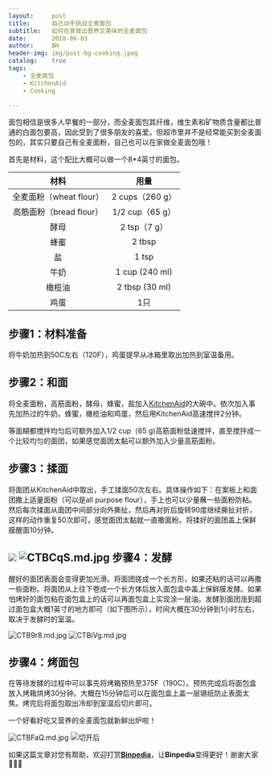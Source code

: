 ```yaml
---
layout:     post
title:      自己动手挑战全麦面包
subtitle:   如何在家做出营养又美味的全麦面包
date:       2018-06-03
author:     BH
header-img: img/post-bg-cooking.jpeg
catalog:    true
tags:
    - 全麦面包
    - KitchenAid
    - Cooking
    
---
```


面包相信是很多人早餐的一部分，而全麦面包其纤维，维生素和矿物质含量都比普通的白面包要高，因此受到了很多朋友的喜爱。但超市里并不是经常能买到全麦面包的，其实只要自己有全麦面粉，自己也可以在家做全麦面包哦！

首先是材料，这个配比大概可以做一个8*4英寸的面包。

| 材料     |用量    | 
|:-------------:|:--------------:|
| 全麦面粉（wheat flour）| 2 cups（260 g） |
| 高筋面粉（bread flour） |1/2 cup（65 g）|
|酵母| 2 tsp（7 g） |
|蜂蜜| 2 tbsp |
|盐| 1 tsp |
|牛奶| 1 cup (240 ml) |
|橄榄油| 2 tbsp (30 ml) |
|鸡蛋| 1只 |

步骤1：材料准备
-----
将牛奶加热到50C左右（120F），鸡蛋提早从冰箱里取出加热到室温备用。

步骤2：和面
-----
将全麦面粉，高筋面粉，酵母，蜂蜜，盐加入[KitchenAid](https://www.amazon.com/gp/search/ref=as_li_qf_sp_sr_tl?ie=UTF8&tag=binpedia-20&keywords=KitchenAid&index=aps&camp=1789&creative=9325&linkCode=ur2&linkId=7fb8c9b7259afd6ea2a9f696c0c22056)的大碗中。依次加入事先加热过的牛奶，蜂蜜，橄榄油和鸡蛋，然后用KitchenAid高速搅拌2分钟。

等面糊都搅拌均匀后可额外加入1/2 cup（65 g)高筋面粉低速搅拌，直至搅拌成一个比较均匀的面团，如果感觉面团太黏可以额外加入少量高筋面粉。

步骤3：揉面
-----
将面团从KitchenAid中取出，手工揉面50次左右。具体操作如下：在案板上和面团撒上适量面粉（可以是all purpose flour），手上也可以少量蘸一些面粉防粘。然后每次揉面从面团中间部分向外撕扯，然后再对折后旋转90度继续撕扯对折，这样的动作重复50次即可，感觉面团太黏就一直撒面粉。将揉好的面团盖上保鲜膜醒面10分钟。

![](https://s1.ax1x.com/2018/06/04/CTBk5j.md.jpg)
![CTBCqS.md.jpg](https://s1.ax1x.com/2018/06/04/CTBCqS.md.jpg)
步骤4：发酵
-----
醒好的面团表面会变得更加光滑。将面团搓成一个长方形，如果还粘的话可以再撒一些面粉。将面团从上往下卷成一个长方体后放入面包盒中盖上保鲜膜发酵。如果怕烤好的面包粘在面包盒上的话可以再面包盒上实现涂一层油。发酵到面团涨到超过面包盒大概1英寸的地方即可（如下图所示），时间大概在30分钟到1小时左右，取决于发酵时的室温。

![CTB9r8.md.jpg](https://s1.ax1x.com/2018/06/04/CTB9r8.md.jpg)
![CTBiVg.md.jpg](https://s1.ax1x.com/2018/06/04/CTBiVg.md.jpg)

步骤4：烤面包
-----
在等待发酵的过程中可以事先将烤箱预热至375F（190C）。预热完成后将面包盒放入烤箱烘烤30分钟。大概在15分钟后可以在面包盒上盖一层锡纸防止表面太焦。烤完后将面包取出冷却到室温后切片即可。

一个好看好吃又营养的全麦面包就新鲜出炉啦！

![CTBFaQ.md.jpg](https://s1.ax1x.com/2018/06/04/CTBFaQ.md.jpg)
![切开后](https://s1.ax1x.com/2018/06/04/CTBVGn.md.jpg)

如果这篇文章对您有帮助，欢迎打赏[**Binpedia**](http://binpedia.com/03Donation)，让**Binpedia**变得更好！谢谢大家🙏🙏🙏